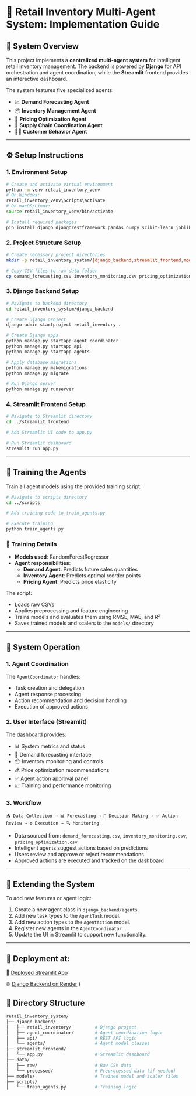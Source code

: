 # 🛒 Retail Inventory Multi-Agent System: Implementation Guide

## 🧠 System Overview

This project implements a **centralized multi-agent system** for intelligent retail inventory management. The backend is powered by **Django** for API orchestration and agent coordination, while the **Streamlit** frontend provides an interactive dashboard.

The system features five specialized agents:

- 📈 **Demand Forecasting Agent**
- 📦 **Inventory Management Agent**
- 💸 **Pricing Optimization Agent**
- 🚚 **Supply Chain Coordination Agent**
- 🧍‍♂️ **Customer Behavior Agent**

---

## ⚙️ Setup Instructions

### 1. Environment Setup

```bash
# Create and activate virtual environment
python -m venv retail_inventory_venv
# On Windows:
retail_inventory_venv\Scripts\activate
# On macOS/Linux:
source retail_inventory_venv/bin/activate

# Install required packages
pip install django djangorestframework pandas numpy scikit-learn joblib plotly streamlit
```

### 2. Project Structure Setup

```bash
# Create necessary project directories
mkdir -p retail_inventory_system/{django_backend,streamlit_frontend,models,data/{raw,processed},scripts}

# Copy CSV files to raw data folder
cp demand_forecasting.csv inventory_monitoring.csv pricing_optimization.csv retail_inventory_system/data/raw/
```

### 3. Django Backend Setup

```bash
# Navigate to backend directory
cd retail_inventory_system/django_backend

# Create Django project
django-admin startproject retail_inventory .

# Create Django apps
python manage.py startapp agent_coordinator
python manage.py startapp api
python manage.py startapp agents

# Apply database migrations
python manage.py makemigrations
python manage.py migrate

# Run Django server
python manage.py runserver
```

### 4. Streamlit Frontend Setup

```bash
# Navigate to Streamlit directory
cd ../streamlit_frontend

# Add Streamlit UI code to app.py

# Run Streamlit dashboard
streamlit run app.py
```

---

## 🧪 Training the Agents

Train all agent models using the provided training script:

```bash
# Navigate to scripts directory
cd ../scripts

# Add training code to train_agents.py

# Execute training
python train_agents.py
```

### 🧠 Training Details

- **Models used**: RandomForestRegressor
- **Agent responsibilities**:
  - **Demand Agent**: Predicts future sales quantities
  - **Inventory Agent**: Predicts optimal reorder points
  - **Pricing Agent**: Predicts price elasticity

The script:
- Loads raw CSVs
- Applies preprocessing and feature engineering
- Trains models and evaluates them using RMSE, MAE, and R²
- Saves trained models and scalers to the `models/` directory

---

## 🔁 System Operation

### 1. Agent Coordination

The `AgentCoordinator` handles:
- Task creation and delegation
- Agent response processing
- Action recommendation and decision handling
- Execution of approved actions

### 2. User Interface (Streamlit)

The dashboard provides:
- 📊 System metrics and status
- 🔮 Demand forecasting interface
- 📦 Inventory monitoring and controls
- 💰 Price optimization recommendations
- ✅ Agent action approval panel
- 📈 Training and performance monitoring

### 3. Workflow

```text
📥 Data Collection → 📊 Forecasting → 🧠 Decision Making → ✅ Action Review → ⚙️ Execution → 🔍 Monitoring
```

- Data sourced from: `demand_forecasting.csv`, `inventory_monitoring.csv`, `pricing_optimization.csv`
- Intelligent agents suggest actions based on predictions
- Users review and approve or reject recommendations
- Approved actions are executed and tracked on the dashboard

---

## 🧩 Extending the System

To add new features or agent logic:
1. Create a new agent class in `django_backend/agents`.
2. Add new task types to the `AgentTask` model.
3. Add new action types to the `AgentAction` model.
4. Register new agents in the `AgentCoordinator`.
5. Update the UI in Streamlit to support new functionality.

---
## 🧩 Deployment at:

🚀 [Deployed Streamlit App](https://scomultiagent-g8kkftypwt2mxbvforvmkm.streamlit.app/)

🌐 [Django Backend on Render](https://sco-multi-agent.onrender.com)
)


## 📁 Directory Structure

```bash
retail_inventory_system/
├── django_backend/
│   ├── retail_inventory/         # Django project
│   ├── agent_coordinator/        # Agent coordination logic
│   ├── api/                      # REST API logic
│   └── agents/                   # Agent model classes
├── streamlit_frontend/
│   └── app.py                    # Streamlit dashboard
├── data/
│   ├── raw/                      # Raw CSV data
│   └── processed/                # Preprocessed data (if needed)
├── models/                       # Trained model and scaler files
├── scripts/
│   └── train_agents.py           # Training logic
```
